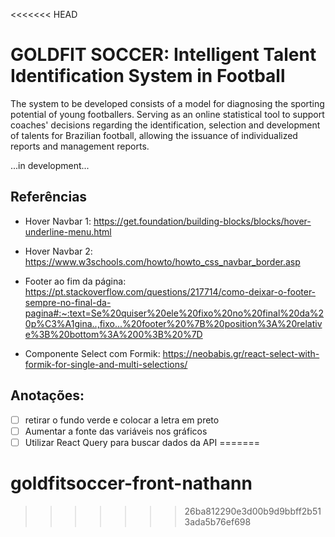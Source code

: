 <<<<<<< HEAD
# GOLDFIT SOCCER: Intelligent Talent Identification System in Football

The system to be developed consists of a model for diagnosing the sporting potential of young footballers. Serving as an online statistical tool to support coaches' decisions regarding the identification, selection and development of talents for Brazilian football, allowing the issuance of individualized reports and management reports.

...in development...

## Referências

- Hover Navbar 1: <https://get.foundation/building-blocks/blocks/hover-underline-menu.html>

- Hover Navbar 2: <https://www.w3schools.com/howto/howto_css_navbar_border.asp>

- Footer ao fim da página: <https://pt.stackoverflow.com/questions/217714/como-deixar-o-footer-sempre-no-final-da-pagina#:~:text=Se%20quiser%20ele%20fixo%20no%20final%20da%20p%C3%A1gina..,fixo...%20footer%20%7B%20position%3A%20relative%3B%20bottom%3A%200%3B%20%7D>

- Componente Select com Formik: <https://neobabis.gr/react-select-with-formik-for-single-and-multi-selections/>

## Anotações:

- [ ] retirar o fundo verde e colocar a letra em preto
- [ ] Aumentar a fonte das variáveis nos gráficos
- [ ] Utilizar React Query para buscar dados da API
=======
# goldfitsoccer-front-nathann
>>>>>>> 26ba812290e3d00b9d9bbff2b513ada5b76ef698
